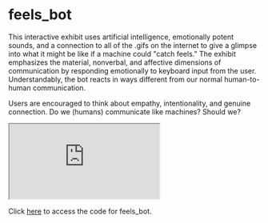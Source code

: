 <!-- Global site tag (gtag.js) - Google Analytics -->
<script async src="https://www.googletagmanager.com/gtag/js?id=UA-67390232-4"></script>
<script>
  window.dataLayer = window.dataLayer || [];
  function gtag(){dataLayer.push(arguments);}
  gtag('js', new Date());

  gtag('config', 'UA-67390232-4');
</script>
# feels_bot

This interactive exhibit uses artificial intelligence, emotionally potent sounds, and a connection to all of the .gifs on the internet to give a glimpse into what it might be like if a machine could "catch feels." The exhibit emphasizes the material, nonverbal, and affective dimensions of communication by responding emotionally to keyboard input from the user. Understandably, the bot reacts in ways different from our normal human-to-human communication.

Users are encouraged to think about empathy, intentionality, and genuine connection. Do we (humans) communicate like machines? Should we? 

<iframe src="https://milesccoleman.com/feels_bot/#/"></iframe>


Click [here](https://github.com/milesccoleman/feels_bot) to access the code for feels_bot. 
